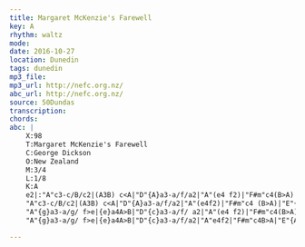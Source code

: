 ```yaml
---
title: Margaret McKenzie's Farewell
key: A
rhythm: waltz
mode:
date: 2016-10-27
location: Dunedin
tags: dunedin
mp3_file:
mp3_url: http://nefc.org.nz/
abc_url: http://nefc.org.nz/
source: 50Dundas
transcription:
chords: 
abc: |
    X:98
    T:Margaret McKenzie's Farewell
    C:George Dickson
    O:New Zealand
    M:3/4
    L:1/8
    K:A
    e2|:"A"c3-c/B/c2|(A3B) c<A|"D"{A}a3-a/f/a2|"A"(e4 f2)|"F#m"c4(B>A)|"A"A4f2|{e}c4(B>A)|"E"{A}B4e2|
    "A"c3-c/B/c2|(A3B) c<A|"D"{A}a3-a/f/a2|"A"(e4f2)|"F#m"c4 (B>A)|"E"{A}f3-f/e/B2|"A"{d}c4-cA|A4e2||
    "A"{g}a3-a/g/ f>e|{e}a4A>B|"D"{c}a3-a/f/ a2|"A"(e4 f2)|"F#m"c4(B>A)|A4f2|"A"{e}c4(B>A)|"E"{A}B4e2|
    "A"{g}a3-a/g/ f>e|{e}a4A>B|"D"{c}a3-a/f/a2|"A"e4f2|"F#m"c4B>A|"E"{A}f3-f/e/B2|"A"{d}c4-cA|A6:|

---
```

